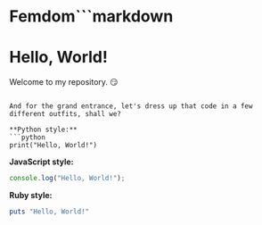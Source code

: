 # Femdom```markdown
# Hello, World!

Welcome to my repository. 😏

```

And for the grand entrance, let's dress up that code in a few different outfits, shall we?

**Python style:**
```python
print("Hello, World!")
```

**JavaScript style:**
```javascript
console.log("Hello, World!");
```

**Ruby style:**
```ruby
puts "Hello, World!"
```
